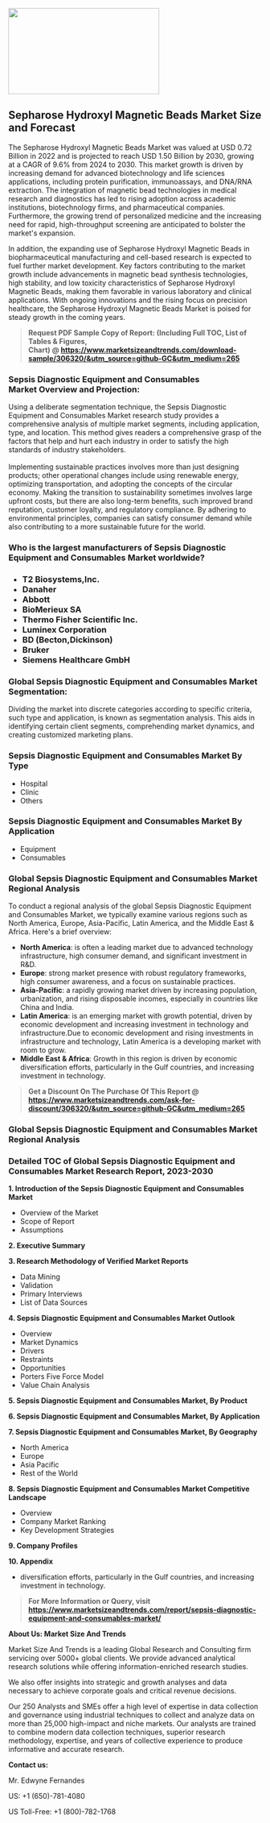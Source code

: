 <p><img class="alignnone size-medium wp-image-20088" src="https://ffe5etoiles.com/wp-content/uploads/2024/12/MST1-300x171.png" alt="" width="300" height="171" /></p><h2>Sepharose Hydroxyl Magnetic Beads Market Size and Forecast</h2><p>The Sepharose Hydroxyl Magnetic Beads Market was valued at USD 0.72 Billion in 2022 and is projected to reach USD 1.50 Billion by 2030, growing at a CAGR of 9.6% from 2024 to 2030. This market growth is driven by increasing demand for advanced biotechnology and life sciences applications, including protein purification, immunoassays, and DNA/RNA extraction. The integration of magnetic bead technologies in medical research and diagnostics has led to rising adoption across academic institutions, biotechnology firms, and pharmaceutical companies. Furthermore, the growing trend of personalized medicine and the increasing need for rapid, high-throughput screening are anticipated to bolster the market's expansion.</p><p>In addition, the expanding use of Sepharose Hydroxyl Magnetic Beads in biopharmaceutical manufacturing and cell-based research is expected to fuel further market development. Key factors contributing to the market growth include advancements in magnetic bead synthesis technologies, high stability, and low toxicity characteristics of Sepharose Hydroxyl Magnetic Beads, making them favorable in various laboratory and clinical applications. With ongoing innovations and the rising focus on precision healthcare, the Sepharose Hydroxyl Magnetic Beads Market is poised for steady growth in the coming years.</p></p><blockquote id="" class=""><strong>Request PDF Sample Copy of Report: (Including Full TOC, List of Tables &amp; Figures, Chart)&nbsp;@&nbsp;<strong><a href="https://www.marketsizeandtrends.com/download-sample/306320/&utm_source=github-GC&utm_medium=265" target="_blank">https://www.marketsizeandtrends.com/download-sample/306320/&utm_source=github-GC&utm_medium=265</a></strong></strong></blockquote><h3 id="" class="">Sepsis Diagnostic Equipment and Consumables Market&nbsp;Overview and Projection:</h3><p id="" class="">Using a deliberate segmentation technique, the Sepsis Diagnostic Equipment and Consumables Market research study provides a comprehensive analysis of multiple market segments, including application, type, and location. This method gives readers a comprehensive grasp of the factors that help and hurt each industry in order to satisfy the high standards of industry stakeholders. <br /> <br />Implementing sustainable practices involves more than just designing products; other operational changes include using renewable energy, optimizing transportation, and adopting the concepts of the circular economy. Making the transition to sustainability sometimes involves large upfront costs, but there are also long-term benefits, such improved brand reputation, customer loyalty, and regulatory compliance. By adhering to environmental principles, companies can satisfy consumer demand while also contributing to a more sustainable future for the world.</p><h3 id="" class="">Who is the largest manufacturers of&nbsp;Sepsis Diagnostic Equipment and Consumables Market worldwide?</h3><h3 class=""><p><ul><li>T2 Biosystems,Inc. </li><li> Danaher </li><li> Abbott </li><li> BioMerieux SA </li><li> Thermo Fisher Scientific Inc. </li><li> Luminex Corporation </li><li> BD (Becton,Dickinson) </li><li> Bruker </li><li> Siemens Healthcare GmbH</li></ul></p></h3><h3 id="" class="">Global&nbsp;Sepsis Diagnostic Equipment and Consumables Market Segmentation:</h3><p id="" class="">Dividing the market into discrete categories according to specific criteria, such type and application, is known as segmentation analysis. This aids in identifying certain client segments, comprehending market dynamics, and creating customized marketing plans.</p><h3 id="" class="">Sepsis Diagnostic Equipment and Consumables Market&nbsp;By Type</h3><p><p><ul><li>Hospital</li><li> Clinic</li><li> Others</p></li></ul></p></p><h3 id="" class="">Sepsis Diagnostic Equipment and Consumables Market&nbsp;By Application</h3><p class=""><p><ul><li>Equipment</li><li> Consumables</li></ul></p></p><h3 id="" class="">Global Sepsis Diagnostic Equipment and Consumables Market Regional Analysis</h3><p id="" class="">To conduct a regional analysis of the global Sepsis Diagnostic Equipment and Consumables Market, we typically examine various regions such as North America, Europe, Asia-Pacific, Latin America, and the Middle East &amp; Africa. Here's a brief overview:</p><ul><li><strong>North America</strong>: is often a leading market due to advanced technology infrastructure, high consumer demand, and significant investment in R&amp;D.</li><li><strong>Europe</strong>: strong market presence with robust regulatory frameworks, high consumer awareness, and a focus on sustainable practices.</li><li><strong>Asia-Pacific</strong>: a rapidly growing market driven by increasing population, urbanization, and rising disposable incomes, especially in countries like China and India.</li><li><strong>Latin America</strong>: is an emerging market with growth potential, driven by economic development and increasing investment in technology and infrastructure.Due to economic development and rising investments in infrastructure and technology, Latin America is a developing market with room to grow.</li><li><strong>Middle East &amp; Africa</strong>: Growth in this region is driven by economic diversification efforts, particularly in the Gulf countries, and increasing investment in technology.</li></ul><blockquote id="" class=""><strong>Get a Discount On The Purchase Of This Report @ <strong><a href="https://www.marketsizeandtrends.com/ask-for-discount/306320/&utm_source=github-GC&utm_medium=265" target="_blank">https://www.marketsizeandtrends.com/ask-for-discount/306320/&utm_source=github-GC&utm_medium=265</a></strong></strong></blockquote><h3 id="" class="">Global Sepsis Diagnostic Equipment and Consumables Market Regional Analysis</h3><h3 id="" class="">Detailed TOC of Global Sepsis Diagnostic Equipment and Consumables Market Research Report, 2023-2030</h3><p id="" class=""><strong>1. Introduction of the Sepsis Diagnostic Equipment and Consumables Market</strong></p><ul><li>Overview of the Market</li><li>Scope of Report</li><li>Assumptions</li></ul><p id="" class=""><strong>2. Executive Summary</strong></p><p id="" class=""><strong>3. Research Methodology of Verified Market Reports</strong></p><ul><li>Data Mining</li><li>Validation</li><li>Primary Interviews</li><li>List of Data Sources</li></ul><p id="" class=""><strong>4. Sepsis Diagnostic Equipment and Consumables Market Outlook</strong></p><ul><li>Overview</li><li>Market Dynamics</li><li>Drivers</li><li>Restraints</li><li>Opportunities</li><li>Porters Five Force Model</li><li>Value Chain Analysis</li></ul><p id="" class=""><strong>5. Sepsis Diagnostic Equipment and Consumables Market, By Product</strong></p><p id="" class=""><strong>6. Sepsis Diagnostic Equipment and Consumables Market, By Application</strong></p><p id="" class=""><strong>7. Sepsis Diagnostic Equipment and Consumables Market, By Geography</strong></p><ul><li>North America</li><li>Europe</li><li>Asia Pacific</li><li>Rest of the World</li></ul><p id="" class=""><strong>8. Sepsis Diagnostic Equipment and Consumables Market Competitive Landscape</strong></p><ul><li>Overview</li><li>Company Market Ranking</li><li>Key Development Strategies</li></ul><p id="" class=""><strong>9. Company Profiles</strong></p><p id="" class=""><strong>10. Appendix</strong></p><ul><li>diversification efforts, particularly in the Gulf countries, and increasing investment in technology.</li></ul><blockquote id="" class=""><strong>For More Information or Query, visit <strong><strong><a href="https://www.marketsizeandtrends.com/report/sepsis-diagnostic-equipment-and-consumables-market/" target="_blank">https://www.marketsizeandtrends.com/report/sepsis-diagnostic-equipment-and-consumables-market/</a></strong></strong></strong></blockquote><p id="" class=""><strong>About Us: Market Size And Trends</strong></p><p id="" class="">Market Size And Trends is a leading Global Research and Consulting firm servicing over 5000+ global clients. We provide advanced analytical research solutions while offering information-enriched research studies.</p><p id="" class="">We also offer insights into strategic and growth analyses and data necessary to achieve corporate goals and critical revenue decisions.</p><p id="" class="">Our 250 Analysts and SMEs offer a high level of expertise in data collection and governance using industrial techniques to collect and analyze data on more than 25,000 high-impact and niche markets. Our analysts are trained to combine modern data collection techniques, superior research methodology, expertise, and years of collective experience to produce informative and accurate research.</p><p id="" class=""><strong>Contact us:</strong></p><p id="" class="">Mr. Edwyne Fernandes</p><p id="" class="">US: +1 (650)-781-4080</p><p id="" class="">US Toll-Free: +1 (800)-782-1768</p>

